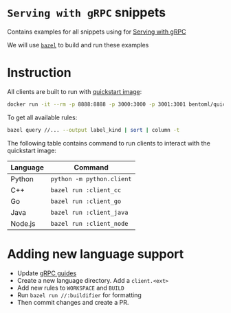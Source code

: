 # `Serving with gRPC` snippets

Contains examples for all snippets using for [Serving with gRPC](https://docs.bentoml.org/en/latest/guides/grpc.html)

We will use [`bazel`](bazel.build) to build and run these examples

# Instruction

All clients are built to run with [quickstart image](https://docs.bentoml.org/en/latest/tutorial.html#setup-for-the-tutorial):

```bash
docker run -it --rm -p 8888:8888 -p 3000:3000 -p 3001:3001 bentoml/quickstart:latest serve-grpc --production --enable-reflection
```

To get all available rules:

```bash
bazel query //... --output label_kind | sort | column -t
```

The following table contains command to run clients to interact with the quickstart
image:

| Language | Command                   |
| -------- | ------------------------- |
| Python   | `python -m python.client` |
| C++      | `bazel run :client_cc`    |
| Go       | `bazel run :client_go`    |
| Java     | `bazel run :client_java`  |
| Node.js  | `bazel run :client_node`  |

# Adding new language support

- Update [gRPC guides](../../grpc.rst)
- Create a new language directory. Add a `client.<ext>`
- Add new rules to `WORKSPACE` and `BUILD`
- Run `bazel run //:buildifier` for formatting
- Then commit changes and create a PR.
